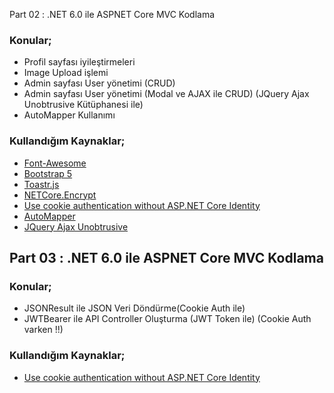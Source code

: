 Part 02 : .NET 6.0 ile ASPNET Core MVC Kodlama


### Konular;
- Profil sayfası iyileştirmeleri
- Image Upload işlemi
- Admin sayfası User yönetimi (CRUD)
- Admin sayfası User yönetimi (Modal ve AJAX ile CRUD) (JQuery Ajax Unobtrusive Kütüphanesi ile)
- AutoMapper Kullanımı



### Kullandığım Kaynaklar;
- [Font-Awesome](https://fontawesome.com/icons)
- [Bootstrap 5](https://getbootstrap.com/docs/5.2/getting-started/introduction/)
- [Toastr.js](https://github.com/CodeSeven/toastr)
- [NETCore.Encrypt](https://github.com/myloveCc/NETCore.Encrypt)
- [Use cookie authentication without ASP.NET Core Identity](https://learn.microsoft.com/en-us/aspnet/core/security/authentication/cookie?view=aspnetcore-6.0)
- [AutoMapper](https://docs.automapper.org/en/latest/Getting-started.html)
- [JQuery Ajax Unobtrusive](https://www.learnrazorpages.com/razor-pages/ajax/unobtrusive-ajax)

## Part 03 : .NET 6.0 ile ASPNET Core MVC Kodlama

### Konular;
- JSONResult ile JSON Veri Döndürme(Cookie Auth ile) 
- JWTBearer ile API Controller Oluşturma (JWT Token ile) (Cookie Auth varken !!)

### Kullandığım Kaynaklar;
- [Use cookie authentication without ASP.NET Core Identity](https://learn.microsoft.com/en-us/aspnet/core/security/authentication/cookie?view=aspnetcore-6.0)
